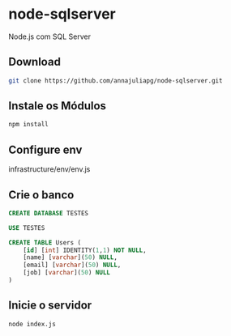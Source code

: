 # node-sqlserver

Node.js com SQL Server

## Download

```bash
git clone https://github.com/annajuliapg/node-sqlserver.git
```

## Instale os Módulos

```bash
npm install
```

## Configure env

infrastructure/env/env.js

## Crie o banco
```sql
CREATE DATABASE TESTES

USE TESTES

CREATE TABLE Users (
	[id] [int] IDENTITY(1,1) NOT NULL,
	[name] [varchar](50) NULL,
	[email] [varchar](50) NULL,
	[job] [varchar](50) NULL
)
```

## Inicie o servidor

```bash
node index.js
```
